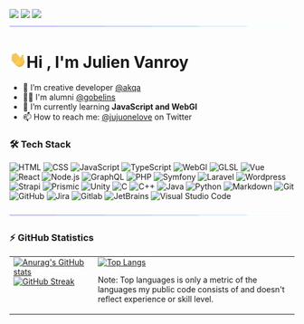 <a href="https://linktr.ee/jujuonelove"><img src="https://img.shields.io/badge/-Linktree-39e09b?style=flat&logo=Linktree&logoColor=white"/></a>
<span><img src="https://visitor-badge.glitch.me/badge?page_id=julienvanroy.julienvanroy"/></span>
<a href="https://github.com/julienvanroy"><img src="https://img.shields.io/github/followers/julienvanroy?label=Follow&style=social"/></a>
<img src="assets/img/hr.gif">
<h1><img src="assets/img/hi.gif" width="30"/>Hi , I'm Julien Vanroy</h1>

- 🔭 I’m creative developer [@akqa](https://github.com/akqa)
- 👨‍🎓 I'm alumni [@gobelins](https://github.com/gobelins)
- 🌱 I’m currently learning **JavaScript and WebGl**
- 📫 How to reach me: [@jujuonelove](https://twitter.com/jujuonelove) on Twitter

### 🛠 Tech Stack

![HTML](https://img.shields.io/badge/-HTML-05122A?style=flat&logo=HTML5)
![CSS](https://img.shields.io/badge/-CSS-05122A?style=flat&logo=CSS3&logoColor=1572B6)
![JavaScript](https://img.shields.io/badge/-JavaScript-05122A?style=flat&logo=javascript)
![TypeScript](https://img.shields.io/badge/-TypeScript-05122A?style=flat&logo=typescript)
![WebGl](https://img.shields.io/badge/-WebGl-05122A?style=flat&logo=WEBGL)
![GLSL](https://img.shields.io/badge/-GLSL-05122A?style=flat&logo=OpenGL)
![Vue](https://img.shields.io/badge/-Vue-05122A?style=flat&logo=vuedotjs)
![React](https://img.shields.io/badge/-React-05122A?style=flat&logo=react)
![Node.js](https://img.shields.io/badge/-Node.js-05122A?style=flat&logo=node.js)
![GraphQL](https://img.shields.io/badge/-GraphQL-05122A?style=flat&logo=GraphQl)
![PHP](https://img.shields.io/badge/-PHP-05122A?style=flat&logo=PHP)
![Symfony](https://img.shields.io/badge/-Symfony-05122A?style=flat&logo=Symfony)
![Laravel](https://img.shields.io/badge/-Laravel-05122A?style=flat&logo=Laravel)
![Wordpress](https://img.shields.io/badge/-Wordpress-05122A?style=flat&logo=Wordpress)
![Strapi](https://img.shields.io/badge/-Strapi-05122A?style=flat&logo=Strapi)
![Prismic](https://img.shields.io/badge/-Prismic-05122A?style=flat&logo=Prismic)
![Unity](https://img.shields.io/badge/-Unity-05122A?style=flat&logo=unity)
![C](https://img.shields.io/badge/-C-05122A?style=flat&logo=C&logoColor=A8B9CC)
![C++](https://img.shields.io/badge/-C++-05122A?style=flat&logo=C%2B%2B&logoColor=00599C)
![Java](https://img.shields.io/badge/-Java-05122A?style=flat&logo=Java&logoColor=FFA518)
![Python](https://img.shields.io/badge/-Python-05122A?style=flat&logo=python)
![Markdown](https://img.shields.io/badge/-Markdown-05122A?style=flat&logo=markdown)
![Git](https://img.shields.io/badge/-Git-05122A?style=flat&logo=git)
![GitHub](https://img.shields.io/badge/-GitHub-05122A?style=flat&logo=github)
![Jira](https://img.shields.io/badge/-Jira-05122A?style=flat&logo=jira)
![Gitlab](https://img.shields.io/badge/-Gitlab-05122A?style=flat&logo=gitlab)
![JetBrains](https://img.shields.io/badge/-JetBrains-05122A?style=flat&logo=jetbrains)
![Visual Studio Code](https://img.shields.io/badge/-Visual%20Studio%20Code-05122A?style=flat&logo=visual-studio-code&logoColor=007ACC)

<img src="assets/img/hr.gif">

### ⚡ GitHub Statistics

<table>
  <tr>
    <td valign="top">
        <a href="https://github.com/julienvanroy"><img src="https://github-readme-stats.vercel.app/api?username=julienvanroy&count_private=true&show_icons=true&include_all_commits=true&theme=github_dark" alt="Anurag's GitHub stats"/></a>
        <a href="https://github.com/julienvanroy"><img src="https://github-readme-streak-stats.herokuapp.com?user=julienvanroy&theme=github-dark&dates=58A6FF&fire=1F6FEB&ring=58A6FF&stroke=58A6FF&text_color=C3D1D9&background=0D1117&date_format=M%20j%5B%2C%20Y%5D&border=white" alt="GitHub Streak"/></a>
    </td>
    <td valign="top">
        <a href="https://github.com/julienvanroy"><img src="https://github-readme-stats.vercel.app/api/top-langs/?username=julienvanroy&count_private=true&show_icons=true&include_all_commits=true&layout=compact&langs_count=6&theme=github_dark" alt="Top Langs"/></a>
        <p>Note: Top languages is only a metric of the languages my public code consists of and doesn't reflect experience or skill level.</p>
    </td>
  </tr>
</table>
